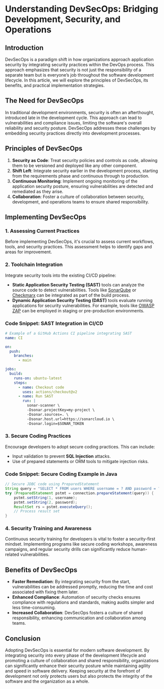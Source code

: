 # Understanding DevSecOps: Bridging Development, Security, and Operations

## Introduction
DevSecOps is a paradigm shift in how organizations approach application security by integrating security practices within the DevOps process. This approach emphasizes that security is not just the responsibility of a separate team but is everyone’s job throughout the software development lifecycle. In this article, we will explore the principles of DevSecOps, its benefits, and practical implementation strategies.

## The Need for DevSecOps
In traditional development environments, security is often an afterthought, introduced late in the development cycle. This approach can lead to vulnerabilities and compliance issues, limiting the software's overall reliability and security posture. DevSecOps addresses these challenges by embedding security practices directly into development processes.

## Principles of DevSecOps
1. **Security as Code**: Treat security policies and controls as code, allowing them to be versioned and deployed like any other component. 
2. **Shift Left**: Integrate security earlier in the development process, starting from the requirements phase and continuous through to production.
3. **Continuous Monitoring**: Implement ongoing monitoring of the application security posture, ensuring vulnerabilities are detected and remediated as they arise.
4. **Collaboration**: Foster a culture of collaboration between security, development, and operations teams to ensure shared responsibility.

## Implementing DevSecOps
### 1. Assessing Current Practices
Before implementing DevSecOps, it's crucial to assess current workflows, tools, and security practices. This assessment helps to identify gaps and areas for improvement.

### 2. Toolchain Integration
Integrate security tools into the existing CI/CD pipeline:
- **Static Application Security Testing (SAST)** tools can analyze the source code to detect vulnerabilities. Tools like [SonarQube](https://www.sonarqube.org/) or [Checkmarx](https://checkmarx.com/) can be integrated as part of the build process.
- **Dynamic Application Security Testing (DAST)** tools evaluate running applications for security vulnerabilities. For example, tools like [OWASP ZAP](https://www.zaproxy.org/) can be employed in staging or pre-production environments.

### Code Snippet: SAST Integration in CI/CD
```yaml
# Example of a GitHub Actions CI pipeline integrating SAST
name: CI

on:
  push:
    branches:
      - main

jobs:
  build:
    runs-on: ubuntu-latest
    steps:
      - name: Checkout code
        uses: actions/checkout@v2
      - name: Run SAST
        run: |
          sonar-scanner \
          -Dsonar.projectKey=my-project \
          -Dsonar.sources=. \
          -Dsonar.host.url=https://sonarcloud.io \
          -Dsonar.login=$SONAR_TOKEN
```

### 3. Secure Coding Practices
Encourage developers to adopt secure coding practices. This can include:
- Input validation to prevent **SQL Injection** attacks.
- Use of prepared statements or ORM tools to mitigate injection risks.

### Code Snippet: Secure Coding Example in Java
```java
// Secure JDBC code using PreparedStatement
String query = "SELECT * FROM users WHERE username = ? AND password = ?";
try (PreparedStatement pstmt = connection.prepareStatement(query)) {
    pstmt.setString(1, username);
    pstmt.setString(2, password);
    ResultSet rs = pstmt.executeQuery();
    // Process result set
}
```

### 4. Security Training and Awareness
Continuous security training for developers is vital to foster a security-first mindset. Implementing programs like secure coding workshops, awareness campaigns, and regular security drills can significantly reduce human-related vulnerabilities.

## Benefits of DevSecOps
- **Faster Remediation**: By integrating security from the start, vulnerabilities can be addressed promptly, reducing the time and cost associated with fixing them later.
- **Enhanced Compliance**: Automation of security checks ensures compliance with regulations and standards, making audits simpler and less time-consuming.
- **Increased Collaboration**: DevSecOps fosters a culture of shared responsibility, enhancing communication and collaboration among teams.

## Conclusion
Adopting DevSecOps is essential for modern software development. By integrating security into every phase of the development lifecycle and promoting a culture of collaboration and shared responsibility, organizations can significantly enhance their security posture while maintaining agility and speed in software delivery. Keeping security at the forefront of development not only protects users but also protects the integrity of the software and the organization as a whole.

